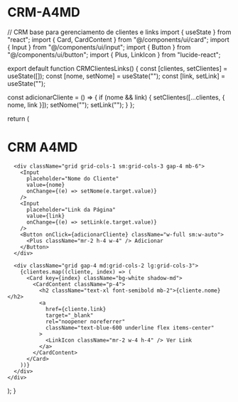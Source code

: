 # CRM-A4MD
// CRM base para gerenciamento de clientes e links
import { useState } from "react";
import { Card, CardContent } from "@/components/ui/card";
import { Input } from "@/components/ui/input";
import { Button } from "@/components/ui/button";
import { Plus, LinkIcon } from "lucide-react";

export default function CRMClientesLinks() {
  const [clientes, setClientes] = useState([]);
  const [nome, setNome] = useState("");
  const [link, setLink] = useState("");

  const adicionarCliente = () => {
    if (nome && link) {
      setClientes([...clientes, { nome, link }]);
      setNome("");
      setLink("");
    }
  };

  return (
    <div className="min-h-screen bg-gray-100 p-6">
      <h1 className="text-3xl font-bold mb-6 text-center">CRM A4MD</h1>

      <div className="grid grid-cols-1 sm:grid-cols-3 gap-4 mb-6">
        <Input
          placeholder="Nome do Cliente"
          value={nome}
          onChange={(e) => setNome(e.target.value)}
        />
        <Input
          placeholder="Link da Página"
          value={link}
          onChange={(e) => setLink(e.target.value)}
        />
        <Button onClick={adicionarCliente} className="w-full sm:w-auto">
          <Plus className="mr-2 h-4 w-4" /> Adicionar
        </Button>
      </div>

      <div className="grid gap-4 md:grid-cols-2 lg:grid-cols-3">
        {clientes.map((cliente, index) => (
          <Card key={index} className="bg-white shadow-md">
            <CardContent className="p-4">
              <h2 className="text-xl font-semibold mb-2">{cliente.nome}</h2>
              <a
                href={cliente.link}
                target="_blank"
                rel="noopener noreferrer"
                className="text-blue-600 underline flex items-center"
              >
                <LinkIcon className="mr-2 w-4 h-4" /> Ver Link
              </a>
            </CardContent>
          </Card>
        ))}
      </div>
    </div>
  );
}
